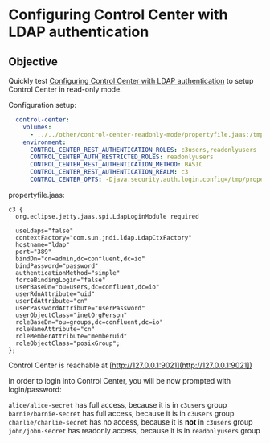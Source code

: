 # Configuring Control Center with LDAP authentication

## Objective

Quickly test [Configuring Control Center with LDAP authentication]([https://support.confluent.io/hc/en-us/articles/115003890503-Configuring-Control-Center-with-LDAP-authentication) to setup Control Center in read-only mode.

Configuration setup:

```yml
  control-center:
    volumes:
      - ../../other/control-center-readonly-mode/propertyfile.jaas:/tmp/propertyfile.jaas
    environment:
      CONTROL_CENTER_REST_AUTHENTICATION_ROLES: c3users,readonlyusers
      CONTROL_CENTER_AUTH_RESTRICTED_ROLES: readonlyusers
      CONTROL_CENTER_REST_AUTHENTICATION_METHOD: BASIC
      CONTROL_CENTER_REST_AUTHENTICATION_REALM: c3
      CONTROL_CENTER_OPTS: -Djava.security.auth.login.config=/tmp/propertyfile.jaas
```

propertyfile.jaas:

```
c3 {
  org.eclipse.jetty.jaas.spi.LdapLoginModule required

  useLdaps="false"
  contextFactory="com.sun.jndi.ldap.LdapCtxFactory"
  hostname="ldap"
  port="389"
  bindDn="cn=admin,dc=confluent,dc=io"
  bindPassword="password"
  authenticationMethod="simple"
  forceBindingLogin="false"
  userBaseDn="ou=users,dc=confluent,dc=io"
  userRdnAttribute="uid"
  userIdAttribute="cn"
  userPasswordAttribute="userPassword"
  userObjectClass="inetOrgPerson"
  roleBaseDn="ou=groups,dc=confluent,dc=io"
  roleNameAttribute="cn"
  roleMemberAttribute="memberuid"
  roleObjectClass="posixGroup";
};
```

Control Center is reachable at [http://127.0.0.1:9021](http://127.0.0.1:9021])

In order to login into Control Center, you will be now prompted with login/password:

`alice/alice-secret` has full access, because it is in `c3users` group
`barnie/barnie-secret` has full access, because it is in `c3users` group
`charlie/charlie-secret` has no access, because it is **not** in `c3users` group
`john/john-secret` has readonly access, because it is in `readonlyusers` group



